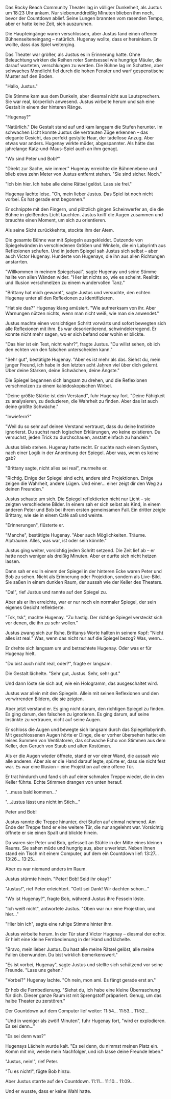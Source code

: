 Das Rocky Beach Community Theater lag in völliger Dunkelheit, als Justus um 18:23 Uhr ankam. Nur siebenunddreißig Minuten blieben ihm noch, bevor der Countdown ablief. Seine Lungen brannten vom rasenden Tempo, aber er hatte keine Zeit, sich auszuruhen.

Die Haupteingänge waren verschlossen, aber Justus fand einen offenen Bühnenseiteneingang – natürlich. Hugenay wollte, dass er hereinkam. Er wollte, dass das Spiel weiterging.

Das Theater war größer, als Justus es in Erinnerung hatte. Ohne Beleuchtung wirkten die Reihen roter Samtsessel wie hungrige Mäuler, die darauf warteten, verschlungen zu werden. Die Bühne lag im Schatten, aber schwaches Mondlicht fiel durch die hohen Fenster und warf gespenstische Muster auf den Boden.

"Hallo, Justus."

Die Stimme kam aus dem Dunkeln, aber diesmal nicht aus Lautsprechern. Sie war real, körperlich anwesend. Justus wirbelte herum und sah eine Gestalt in einem der hinteren Ränge.

"Hugenay?"

"Natürlich." Die Gestalt stand auf und kam langsam die Stufen herunter. Im schwachen Licht konnte Justus die vertrauten Züge erkennen – das elegante Gesicht, das perfekt gestylte Haar, der tadellose Anzug. Aber etwas war anders. Hugenay wirkte müder, abgespannter. Als hätte das jahrelange Katz-und-Maus-Spiel auch an ihm genagt.

"Wo sind Peter und Bob?"

"Direkt zur Sache, wie immer." Hugenay erreichte die Bühnenebene und blieb etwa zehn Meter von Justus entfernt stehen. "Sie sind sicher. Noch."

"Ich bin hier. Ich habe alle deine Rätsel gelöst. Lass sie frei."

Hugenay lachte leise. "Oh, mein lieber Justus. Das Spiel ist noch nicht vorbei. Es hat gerade erst begonnen."

Er schnippte mit den Fingern, und plötzlich gingen Scheinwerfer an, die die Bühne in gleißendes Licht tauchten. Justus kniff die Augen zusammen und brauchte einen Moment, um sich zu orientieren.

Als seine Sicht zurückkehrte, stockte ihm der Atem.

Die gesamte Bühne war mit Spiegeln ausgekleidet. Dutzende von Spiegelwänden in verschiedenen Größen und Winkeln, die ein Labyrinth aus Reflexionen schufen. Und in jedem Spiegel sah Justus sich selbst – aber auch Victor Hugenay. Hunderte von Hugenays, die ihn aus allen Richtungen anstarrten.

"Willkommen in meinem Spiegelsaal", sagte Hugenay und seine Stimme hallte von allen Wänden wider. "Hier ist nichts so, wie es scheint. Realität und Illusion verschmelzen zu einem wundervollen Tanz."

"Brittany hat mich gewarnt", sagte Justus und versuchte, den echten Hugenay unter all den Reflexionen zu identifizieren.

"Hat sie das?" Hugenay klang amüsiert. "Wie aufmerksam von ihr. Aber Warnungen nützen nichts, wenn man nicht weiß, wie man sie anwendet."

Justus machte einen vorsichtigen Schritt vorwärts und sofort bewegten sich alle Reflexionen mit ihm. Es war desorientierend, schwindelerregend. Er konnte nicht mehr sagen, wo er sich befand oder wohin er blickte.

"Das hier ist ein Test, nicht wahr?", fragte Justus. "Du willst sehen, ob ich den echten von den falschen unterscheiden kann."

"Sehr gut", bestätigte Hugenay. "Aber es ist mehr als das. Siehst du, mein junger Freund, ich habe in den letzten acht Jahren viel über dich gelernt. Über deine Stärken, deine Schwächen, deine Ängste."

Die Spiegel begannen sich langsam zu drehen, und die Reflexionen verschmolzen zu einem kaleidoskopischen Wirbel.

"Deine größte Stärke ist dein Verstand", fuhr Hugenay fort. "Deine Fähigkeit zu analysieren, zu deduzieren, die Wahrheit zu finden. Aber das ist auch deine größte Schwäche."

"Inwiefern?"

"Weil du so sehr auf deinen Verstand vertraust, dass du deine Instinkte ignorierst. Du suchst nach logischen Erklärungen, wo keine existieren. Du versuchst, jeden Trick zu durchschauen, anstatt einfach zu handeln."

Justus blieb stehen. Hugenay hatte recht. Er suchte nach einem System, nach einer Logik in der Anordnung der Spiegel. Aber was, wenn es keine gab?

"Brittany sagte, nicht alles sei real", murmelte er.

"Richtig. Einige der Spiegel sind echt, andere sind Projektionen. Einige zeigen die Wahrheit, andere Lügen. Und einer... einer zeigt dir den Weg zu deinen Freunden."

Justus schaute um sich. Die Spiegel reflektierten nicht nur Licht – sie zeigten verschiedene Bilder. In einem sah er sich selbst als Kind, in einem anderen Peter und Bob bei ihrem ersten gemeinsamen Fall. Ein dritter zeigte Brittany, wie sie in einem Café saß und weinte.

"Erinnerungen", flüsterte er.

"Manche", bestätigte Hugenay. "Aber auch Möglichkeiten. Träume. Alpträume. Alles, was war, ist oder sein könnte."

Justus ging weiter, vorsichtig jeden Schritt setzend. Die Zeit lief ab – er hatte noch weniger als dreißig Minuten. Aber er durfte sich nicht hetzen lassen.

Dann sah er es: In einem der Spiegel in der hinteren Ecke waren Peter und Bob zu sehen. Nicht als Erinnerung oder Projektion, sondern als Live-Bild. Sie saßen in einem dunklen Raum, der aussah wie der Keller des Theaters.

"Da!", rief Justus und rannte auf den Spiegel zu.

Aber als er ihn erreichte, war er nur noch ein normaler Spiegel, der sein eigenes Gesicht reflektierte.

"Tsk, tsk", machte Hugenay. "Zu hastig. Der richtige Spiegel versteckt sich vor denen, die ihn zu sehr wollen."

Justus zwang sich zur Ruhe. Brittanys Worte hallten in seinem Kopf: "Nicht alles ist real." Was, wenn das nicht nur auf die Spiegel bezog? Was, wenn...

Er drehte sich langsam um und betrachtete Hugenay. Oder was er für Hugenay hielt.

"Du bist auch nicht real, oder?", fragte er langsam.

Die Gestalt lächelte. "Sehr gut, Justus. Sehr, sehr gut."

Und dann löste sie sich auf, wie ein Hologramm, das ausgeschaltet wird.

Justus war allein mit den Spiegeln. Allein mit seinen Reflexionen und den verwirrenden Bildern, die sie zeigten.

Aber jetzt verstand er. Es ging nicht darum, den richtigen Spiegel zu finden. Es ging darum, den falschen zu ignorieren. Es ging darum, auf seine Instinkte zu vertrauen, nicht auf seine Augen.

Er schloss die Augen und bewegte sich langsam durch das Spiegellabyrinth. Mit geschlossenen Augen hörte er Dinge, die er vorher übersehen hatte: ein leises Summen von Ventilatoren, das schwache Echo von Stimmen aus dem Keller, den Geruch von Staub und alten Kostümen.

Als er die Augen wieder öffnete, stand er vor einer Wand, die aussah wie alle anderen. Aber als er die Hand darauf legte, spürte er, dass sie nicht fest war. Es war eine Illusion – eine Projektion auf eine offene Tür.

Er trat hindurch und fand sich auf einer schmalen Treppe wieder, die in den Keller führte. Echte Stimmen drangen von unten herauf.

"...muss bald kommen..."

"...Justus lässt uns nicht im Stich..."

Peter und Bob!

Justus rannte die Treppe hinunter, drei Stufen auf einmal nehmend. Am Ende der Treppe fand er eine weitere Tür, die nur angelehnt war. Vorsichtig öffnete er sie einen Spalt und blickte hinein.

Da waren sie: Peter und Bob, gefesselt an Stühle in der Mitte eines kleinen Raums. Sie sahen müde und hungrig aus, aber unverletzt. Neben ihnen stand ein Tisch mit einem Computer, auf dem ein Countdown lief: 13:27... 13:26... 13:25...

Aber es war niemand anders im Raum.

Justus stürmte hinein. "Peter! Bob! Seid ihr okay?"

"Justus!", rief Peter erleichtert. "Gott sei Dank! Wir dachten schon..."

"Wo ist Hugenay?", fragte Bob, während Justus ihre Fesseln löste.

"Ich weiß nicht", antwortete Justus. "Oben war nur eine Projektion, und hier..."

"Hier bin ich", sagte eine ruhige Stimme hinter ihm.

Justus wirbelte herum. In der Tür stand Victor Hugenay – diesmal der echte. Er hielt eine kleine Fernbedienung in der Hand und lächelte.

"Bravo, mein lieber Justus. Du hast alle meine Rätsel gelöst, alle meine Fallen überwunden. Du bist wirklich bemerkenswert."

"Es ist vorbei, Hugenay", sagte Justus und stellte sich schützend vor seine Freunde. "Lass uns gehen."

"Vorbei?" Hugenay lachte. "Oh nein, mon ami. Es fängt gerade erst an."

Er hob die Fernbedienung. "Siehst du, ich habe eine kleine Überraschung für dich. Dieser ganze Raum ist mit Sprengstoff präpariert. Genug, um das halbe Theater zu zerstören."

Der Countdown auf dem Computer lief weiter: 11:54... 11:53... 11:52...

"Und in weniger als zwölf Minuten", fuhr Hugenay fort, "wird er explodieren. Es sei denn..."

"Es sei denn was?"

Hugenays Lächeln wurde kalt. "Es sei denn, du nimmst meinen Platz ein. Komm mit mir, werde mein Nachfolger, und ich lasse deine Freunde leben."

"Justus, nein!", rief Peter.

"Tu es nicht!", fügte Bob hinzu.

Aber Justus starrte auf den Countdown. 11:11... 11:10... 11:09...

Und er wusste, dass er keine Wahl hatte.
